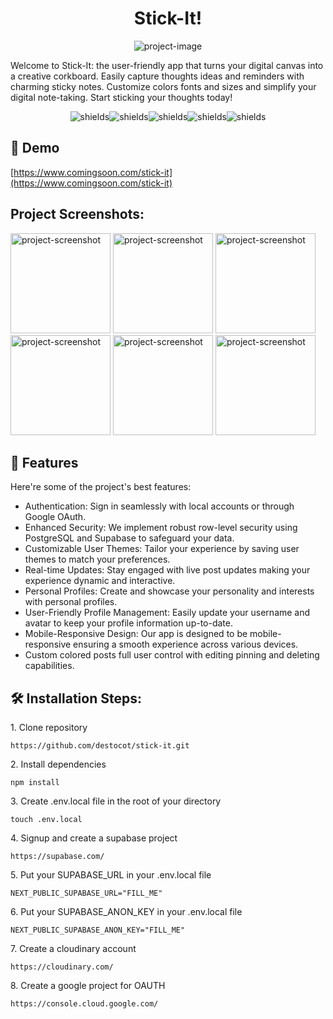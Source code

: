 <h1 align="center" id="title">Stick-It!</h1>

<p align="center"><img src="https://socialify.git.ci/destocot/stick-it/image?language=1&amp;name=1&amp;owner=1&amp;pattern=Solid&amp;theme=Light" alt="project-image"></p>

<p id="description">Welcome to Stick-It: the user-friendly app that turns your digital canvas into a creative corkboard. Easily capture thoughts ideas and reminders with charming sticky notes. Customize colors fonts and sizes and simplify your digital note-taking. Start sticking your thoughts today!</p>

<p align="center"><img src="https://img.shields.io/badge/typescript-%23007ACC.svg?style=for-the-badge&logo=typescript&logoColor=white" alt="shields" /><img src="https://img.shields.io/badge/Tailwind_CSS-38B2AC?style=for-the-badge&amp;logo=tailwind-css&amp;logoColor=white" alt="shields"><img src="https://img.shields.io/badge/Next-black?style=for-the-badge&amp;logo=next.js&amp;logoColor=white" alt="shields"><img src="https://img.shields.io/badge/Supabase-3ECF8E?style=for-the-badge&amp;logo=supabase&amp;logoColor=white" alt="shields"><img src="https://img.shields.io/badge/postgres-%23316192.svg?style=for-the-badge&amp;logo=postgresql&amp;logoColor=white" alt="shields"></p>

<h2>🚀 Demo</h2>

[https://www.comingsoon.com/stick-it](https://www.comingsoon.com/stick-it)

<h2>Project Screenshots:</h2>

<p float="left">
<img src="https://i.imgur.com/rbSpURZ.png" alt="project-screenshot" width="160" height="auto" />
<img src="https://i.imgur.com/dMMJjPn.png" alt="project-screenshot" width="160" height="auto" />
<img src="https://i.imgur.com/mOXdmkb.png" alt="project-screenshot" width="160" height="auto" />
<img src="https://i.imgur.com/0Xf707U.png" alt="project-screenshot" width="160" height="auto" />
<img src="https://i.imgur.com/J7RFizW.png" alt="project-screenshot" width="160" height="auto" />
<img src="https://i.imgur.com/HEOznup.png" alt="project-screenshot" width="160" height="auto" />
</p>

<h2>🧐 Features</h2>

Here're some of the project's best features:

- Authentication: Sign in seamlessly with local accounts or through Google OAuth.
- Enhanced Security: We implement robust row-level security using PostgreSQL and Supabase to safeguard your data.
- Customizable User Themes: Tailor your experience by saving user themes to match your preferences.
- Real-time Updates: Stay engaged with live post updates making your experience dynamic and interactive.
- Personal Profiles: Create and showcase your personality and interests with personal profiles.
- User-Friendly Profile Management: Easily update your username and avatar to keep your profile information up-to-date.
- Mobile-Responsive Design: Our app is designed to be mobile-responsive ensuring a smooth experience across various devices.
- Custom colored posts full user control with editing pinning and deleting capabilities.

<h2>🛠️ Installation Steps:</h2>

<p>1. Clone repository</p>

```
https://github.com/destocot/stick-it.git
```

<p>2. Install dependencies</p>

```
npm install
```

<p>3. Create .env.local file in the root of your directory</p>

```
touch .env.local
```

<p>4. Signup and create a supabase project</p>

```
https://supabase.com/
```

<p>5. Put your SUPABASE_URL in your .env.local file</p>

```
NEXT_PUBLIC_SUPABASE_URL="FILL_ME"
```

<p>6. Put your SUPABASE_ANON_KEY in your .env.local file</p>

```
NEXT_PUBLIC_SUPABASE_ANON_KEY="FILL_ME"
```

<p>7. Create a cloudinary account</p>

```
https://cloudinary.com/
```

<p>8. Create a google project for OAUTH</p>

```
https://console.cloud.google.com/
```
